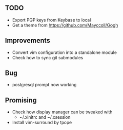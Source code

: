 ## TODO
- Export PGP keys from Keybase to local
- Get a theme from https://github.com/Mayccoll/Gogh

## Improvements
- Convert vim configuration into a standalone module
- Check how to sync git submodules

## Bug
- postgresql prompt now working

## Promising
- Check how display manager can be tweaked with
    * ~/.xinitrc and ~/.xsession
- Install vim-surround by tpope
